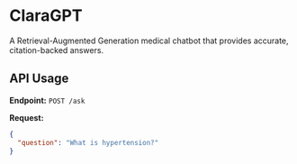 # ClaraGPT

A Retrieval-Augmented Generation medical chatbot that provides accurate, citation-backed answers.

## API Usage

**Endpoint:** `POST /ask`

**Request:**
```json
{
  "question": "What is hypertension?"
}
